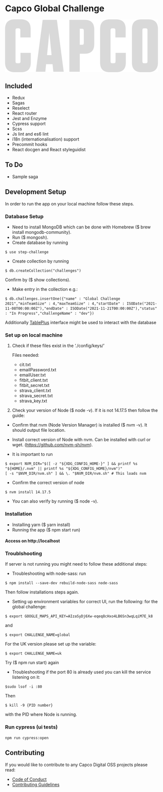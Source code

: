 # Capco Global Challenge
 
![Capco](https://github.com/capcodigital/.github/blob/master/assets/capco_logo.jpg)

## Included

* Redux
* Sagas
* Reselect
* React router
* Jest and Enzyme
* Cypress support
* Scss
* Js lint and es6 lint
* i18n (internationalisation) support
* Precommit hooks
* React docgen and React styleguidist

## To Do

* Sample saga

## Development Setup

 In order to run the app on your local machine follow these steps. 

 ### Database Setup

 - Need to install MongoDB which can be done with Homebrew ($ brew install mongodb-community). 
 - Run ($ mongosh).
 - Create database by running 
 ```
 $ use step-challenge
 ```
 - Create collection by running 
 ```
 $ db.createCollection("challenges")
 ```
Confirm by ($ show collections).

 - Make entry in the collection e.g.:
  ```
 $ db.challenges.insertOne({"name" : "Global Challenge 2021","minTeamSize" : 4,"maxTeamSize" : 4,"startDate" : ISODate("2021-11-08T00:00:00Z"),"endDate" : ISODate("2021-11-21T00:00:00Z"),"status" : "In Progress","challengeName" : "dev"})
```

 Additionally [TablePlus](https://tableplus.com) interface might be used to interact with the database 

### Set up on local machine
 
1.	Check if these files exist in the  ‘./config/keys/’

    Files needed: 
    -	cit.txt
    -   emailPassword.txt
    -	emailUser.txt
    -	fitbit_client.txt
    -   fitbit_secret.txt
    -	strava_client.txt
    -	strava_secret.txt
    -	strava_key.txt

2.	Check your version of Node ($ node -v). If it is not 14.17.5 then follow the guide:

- Confirm that nvm (Node Version Manager) is installed ($ nvm -v). It should output file location. 

- Install correct version of Node with nvm. Can be installed with curl or wget. (https://github.com/nvm-sh/nvm).  

- It is important to run 

```
$ export NVM_DIR="$([ -z "${XDG_CONFIG_HOME-}" ] && printf %s "${HOME}/.nvm" || printf %s "${XDG_CONFIG_HOME}/nvm")"
[ -s "$NVM_DIR/nvm.sh" ] && \. "$NVM_DIR/nvm.sh" # This loads nvm
```
- Confirm the correct version of node 
```
$ nvm install 14.17.5
```
- You can also verify by running ($ node -v).




### Installation

* Installing yarn ($ yarn install)
* Running the app ($ npm start run)
#### Access on http://localhost


### Troublshooting

If server is not running you might need to follow these additional steps: 

* Troubleshooting with node-sass: run 
```
$ npm install --save-dev rebuild-node-sass node-sass
```

Then follow installations steps again.

* Setting up environment variables for correct UI, run the following: 
for the global challenge: 
```
$ export GOOGLE_MAPS_API_KEY=AIzaSyDj6Xw-eqeq8cHxo4LB6Sn3wqLqiM7E_k8
```
and

```
$ export CHALLENGE_NAME=global
```
For the UK version please set up the variable: 
 
```
$ export CHALLENGE_NAME=uk
```

Try ($ npm run start) again
 
* Troubleshooting if the port 80 is already used you can kill the service listening on it: 

```
$sudo lsof -i :80
```
Then 
```
$ kill -9 {PID number}
```
with the PID where Node is running.


### Run cypress (ui tests)

```
npm run cypress:open
```

## Contributing
 
If you would like to contribute to any Capco Digital OSS projects please read:
 
* [Code of Conduct](https://github.com/capcodigital/.github/blob/master/CODE_OF_CONDUCT.md)
* [Contributing Guidelines](https://github.com/capcodigital/.github/blob/master/CONTRIBUTING.md)
